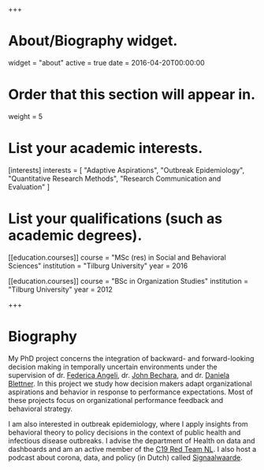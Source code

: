 +++
# About/Biography widget.
widget = "about"
active = true
date = 2016-04-20T00:00:00

# Order that this section will appear in.
weight = 5

# List your academic interests.
[interests]
  interests = [
    "Adaptive Aspirations",
    "Outbreak Epidemiology",
    "Quantitative Research Methods",
    "Research Communication and Evaluation"
  ]

# List your qualifications (such as academic degrees).
[[education.courses]]
  course = "MSc (res) in Social and Behavioral Sciences"
  institution = "Tilburg University"
  year = 2016

[[education.courses]]
  course = "BSc in Organization Studies"
  institution = "Tilburg University"
  year = 2012
 
+++

# Biography

My PhD project concerns the integration of backward- and forward-looking decision making in temporally uncertain environments under the supervision of dr. [Federica Angeli](https://www.tilburguniversity.edu/webwijs/show/f.angeli.htm), dr. [John Bechara](https://www.tilburguniversity.edu/webwijs/show/j.p.bechara.htm), and dr. [Daniela Blettner](https://beedie.sfu.ca/profiles/DanielaBlettner). In this project we study how decision makers adapt organizational aspirations and behavior in response to performance expectations. Most of these projects focus on organizational performance feedback and behavioral strategy.

I am also interested in outbreak epidemiology, where I apply insights from behavioral theory to policy decisions in the context of public health and infectious disease outbreaks. I advise the department of Health on data and dashboards and am an active member of the [C19 Red Team NL](https://www.c19redteam.nl). I also host a podcast about corona, data, and policy (in Dutch) called [Signaalwaarde](https://www.signaalwaarde.nl).
